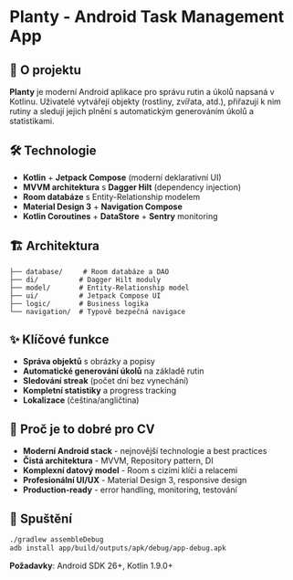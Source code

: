 # Planty - Android Task Management App

## 📱 O projektu

**Planty** je moderní Android aplikace pro správu rutin a úkolů napsaná v Kotlinu. Uživatelé vytvářejí objekty (rostliny, zvířata, atd.), přiřazují k nim rutiny a sledují jejich plnění s automatickým generováním úkolů a statistikami.

## 🛠️ Technologie

- **Kotlin** + **Jetpack Compose** (moderní deklarativní UI)
- **MVVM architektura** s **Dagger Hilt** (dependency injection)
- **Room databáze** s Entity-Relationship modelem
- **Material Design 3** + **Navigation Compose**
- **Kotlin Coroutines** + **DataStore** + **Sentry** monitoring

## 🏗️ Architektura

```
├── database/     # Room databáze a DAO
├── di/          # Dagger Hilt moduly  
├── model/       # Entity-Relationship model
├── ui/          # Jetpack Compose UI
├── logic/       # Business logika
└── navigation/  # Typově bezpečná navigace
```

## ✨ Klíčové funkce

- **Správa objektů** s obrázky a popisy
- **Automatické generování úkolů** na základě rutin
- **Sledování streak** (počet dní bez vynechání)
- **Kompletní statistiky** a progress tracking
- **Lokalizace** (čeština/angličtina)

## 🎯 Proč je to dobré pro CV

- **Moderní Android stack** - nejnovější technologie a best practices
- **Čistá architektura** - MVVM, Repository pattern, DI
- **Komplexní datový model** - Room s cizími klíči a relacemi
- **Profesionální UI/UX** - Material Design 3, responsive design
- **Production-ready** - error handling, monitoring, testování

## 🚀 Spuštění

```bash
./gradlew assembleDebug
adb install app/build/outputs/apk/debug/app-debug.apk
```

**Požadavky**: Android SDK 26+, Kotlin 1.9.0+
